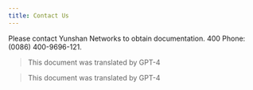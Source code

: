 ```yaml
---
title: Contact Us
---
```


Please contact Yunshan Networks to obtain documentation. 400 Phone: (0086) 400-9696-121.
> This document was translated by GPT-4


> This document was translated by GPT-4
